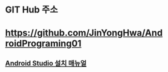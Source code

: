 # GIT Hub 주소
# https://github.com/JinYongHwa/AndroidPrograming01

## [Android Studio 설치 매뉴얼](https://developer.android.com/studio/install?hl=ko)
